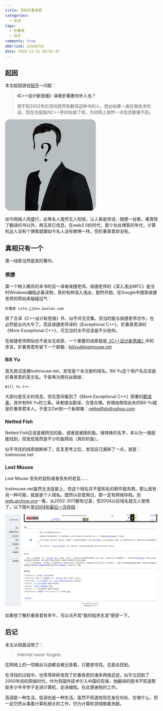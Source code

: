 ```yaml
---
title: 寻找於春景君
categories:
  - 杂谈
tags:
  - 於春景
  - 知乎
comments: true
abbrlink: 23ed47e2
date: 2016-11-21 20:55:43
---
```


## 起因

本文起因源自[知乎](https://www.zhihu.com/question/21575367)一问题：

> **《C++设计新思维》译者於春景何许人也？**
>
> 想不到2002年的深圳居然有翻译这种书的人，想必如果一直在做技术的话，现在也是国内C++界的权威了吧，为何网上居然一点信息都搜不到。

![寻人](/img/billyu2.png)

如今网络人肉盛行，此等名人竟然无人知晓，让人甚是惊讶。随便一谷歌，果真除了翻译的书以外，再无其它信息。在web2.0的时代，那个处处博客的年代，计算机达人没有个博客就跟如今名人没有微博一样。但於春景君却没有。

<!-- more -->

## 真相只有一个

第一线索当然是其的著作。

### 侯捷

第一个映入眼帘的本书的另一译者侯捷老师。侯捷老师的《深入浅出MFC》是当时Windows编程必备读物，真的有种深入浅出，豁然开朗。在Google中搜索侯捷老师的网站来碰碰运气：

```
於春景 site:jjhou.boolan.com
```

除了合译《C++设计新思维》外，似乎并无交集。但当时能与侯捷老师合作，也必然是业内大牛了。而且侯捷老师译的《Exceptional C++》，於春景君译的《More Exceptional C++》，可见当时水平应该是不分伯仲。

在侯捷老师网站也不是全无收获，一个重要的线索就是[《C++设计新思维》](http://jjhou.boolan.com/mcd-c-ch1-4.pdf)中的序言。於春景君有留下一个邮箱：billyu@lostmouse.net

### Bill Yu

首先尝试连接lostmouse.net，发现是个未注册的域名。Bill Yu这个用户名应该是於春景君的英文名。于是再次拜托谷歌娘：

```
Bill Yu C++
```

大部分是无关的信息，但无意间看到了《More Exceptional C++》原著的[勘误表](http://www.gotw.ca/publications/mxc++-errata.htm)，其中有Bill Yu的三条。译者提出勘误，合情合理，有理由相信此处的Bill Yu就是於春景君本人。于是又Get到一个新邮箱：nettedfish@yahoo.com

### Netted Fish

Netted Fish应该是被网住的鱼，或者是被困的鱼。很特殊的名字，本以为一搜就能找到，但发现竟然是不少钓鱼网站（真的钓鱼）。

似乎寻找的线索就断掉了。反复思考之后，发现自己漏掉了一点，就是：lostmouse.net

### Lost Mouse

Lost Mouse 丢失的鼠标或者丢失的老鼠……

lostmouse.net虽然无法连接上，但这个域名并不是知名的邮件服务商。那么就有另一种可能，就是是个人域名。既然以前使用过，那一定有网络存档。到[web.archive.org](http://web.archive.org)一看，从2002-2011都有记录，但2004以后域名就无人使用了。以下图片是[2004年最后一次存档](https://web.archive.org/web/20040924150742/http://www.lostmouse.net/)：

![於春景(Bill Yu)个人主页2004存档](/img/billyu1.png)

如果想了解於春景君有多牛，可以点开其“我的程序生涯”感受一下。

## 后记

本文从侧面证明了：

> Internet never forgets.

在网络上的一切蛛丝马迹都会被记录着，只要想寻找，总是会找到。

在寻找的过程中，也零零碎碎发现了於春景君的诸多网络足迹，似乎又回到了2000年初的网络时代。作为将国外技术引入中国的先锋，他翻译的图书不知道帮助多少辛辛学子走进计算机，走进编程。在此感谢他的工作。

高调是一种生活，低调也是一种生活。虽然不知道他现在身在何处，在做什么，但一定仍然从事着计算机相关的工作，仍为计算机领域做着贡献。
